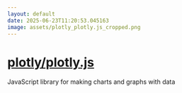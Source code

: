 ```yaml
---
layout: default
date: 2025-06-23T11:20:53.045163
image: assets/plotly_plotly.js_cropped.png
---
```


# [plotly/plotly.js](https://github.com/plotly/plotly.js)

JavaScript library for making charts and graphs with data
